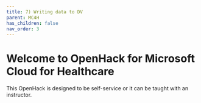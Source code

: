 ```yaml
---
title: 7) Writing data to DV
parent: MC4H
has_children: false
nav_order: 3
---
```


# Welcome to OpenHack for Microsoft Cloud for Healthcare
This OpenHack is designed to be self-service or it can be taught with an instructor.   
